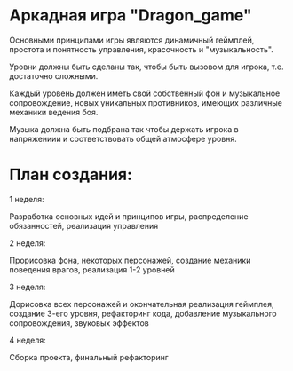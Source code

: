 # Аркадная игра "Dragon_game"

Основными принципами игры являются динамичный геймплей, простота и понятность управления, красочность и "музыкальность".

Уровни должны быть сделаны так, чтобы быть вызовом для игрока, т.е. достаточно сложными.

Каждый уровень должен иметь свой собственный фон и музыкальное сопровождение, новых уникальных противников, имеющих различные механики ведения боя.

Музыка должна быть подбрана так чтобы держать игрока в напряжениии и соответствовать общей атмосфере уровня.


# План создания:

1 неделя:

Разработка основных идей и принципов игры, распределение обязанностей, реализация управления

2 неделя:

Прорисовка фона, некоторых персонажей, создание механики поведения врагов, реализация 1-2 уровней

3 неделя:

Дорисовка всех персонажей и окончательная реализация геймплея, создание 3-его уровня, рефакторинг кода, добавление музыкального сопровождения, звуковых эффектов

4 неделя:

Сборка проекта, финальный рефакторинг
